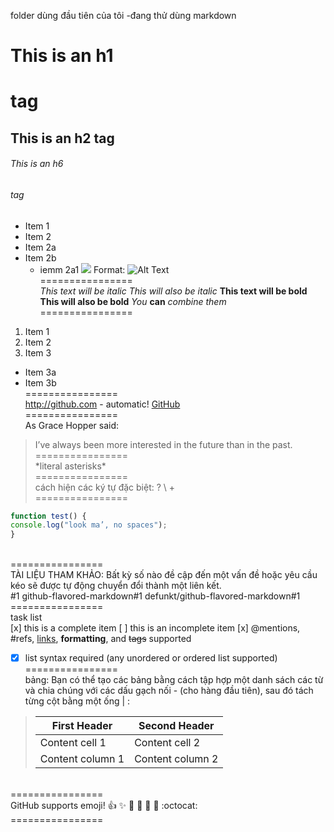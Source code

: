
folder dùng đầu tiên của tôi -đang thử dùng markdown
# This is an h1 <h1> tag
## This is an h2 tag
###### This is an h6 <h6> tag
* Item 1
* Item 2
 * Item 2a
 * Item 2b
   * iemm 2a1
![](https://cdn.pixabay.com/photo/2013/07/02/22/20/roses-142876_960_720.jpg)
Format:  ![Alt Text](https://cdn.pixabay.com/photo/2019/02/15/14/30/women-3998563_960_720.jpg)
 <br/> ================<br/>
*This text will be italic*
_This will also be italic_
**This text will be bold**
__This will also be bold__
*You* **can** *combine them*
  <br/> ================<br/>
  1. Item 1
2. Item 2
3. Item 3
 * Item 3a
 * Item 3b
  <br/> ================<br/>
  http://github.com - automatic!
[GitHub](http://github.com)
  <br/> ================<br/>
  As Grace Hopper said:
> I’ve always been more interested
> in the future than in the past.
 <br/> ================<br/>
  \*literal asterisks\*
  <br/> ================<br/>
cách hiện các ký tự đặc biệt: \?  \\ \+
  <br/> ================<br/>
  ```javascript
function test() {
 console.log("look ma’, no spaces");
}
```
  <br/> ================<br/>TÀI LIỆU THAM KHẢO: Bất kỳ số nào đề cập đến một vấn đề hoặc yêu cầu kéo sẽ được tự động chuyển đổi thành một liên kết.<br/>
  #1
github-flavored-markdown#1
defunkt/github-flavored-markdown#1
  <br/> ================<br/>
  task list<br/>
 [x] this is a complete item
 [ ] this is an incomplete item
[x] @mentions, #refs, [links](),
**formatting**, and <del>tags</del>
supported
- [x] list syntax required (any
unordered or ordered list
supported)
  <br/> ================<br/>
  bảng: Bạn có thể tạo các bảng bằng cách tập hợp một danh sách các từ và chia chúng với các dấu gạch nối \- (cho hàng đầu tiên), sau đó tách từng cột bằng một ống \| :<br/>
>First Header    | Second Header
>----------------|-----------------
>Content cell 1  | Content cell 2
>Content column 1| Content column 2
   <br/> ================<br/> 
  GitHub supports emoji!
:+1: :sparkles: :camel: :tada:
:rocket: :metal: :octocat: 
<br/> ================<br/> 
